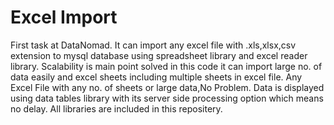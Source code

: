 # Excel Import

First task at DataNomad.
It can import any excel file with .xls,xlsx,csv extension to mysql database using spreadsheet library and excel reader library.
Scalability is main point solved in this code it can import large no. of data easily and excel sheets including multiple sheets in excel file.
Any Excel File with any no. of sheets or large data,No Problem.
Data is displayed using data tables library with its server side processing option which means no delay.
All libraries are included in this repositery. 
